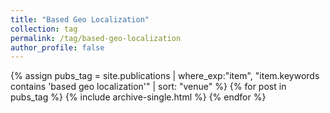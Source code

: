 ```yaml
---
title: "Based Geo Localization"
collection: tag
permalink: /tag/based-geo-localization
author_profile: false
---
```

{% assign pubs_tag = site.publications | where_exp:"item", "item.keywords contains 'based geo localization'" | sort: "venue" %}
{% for post in pubs_tag %}
  {% include archive-single.html %}
{% endfor %}